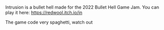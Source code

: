 Intrusion is a bullet hell made for the 2022 Bullet Hell Game Jam. You can play it here: https://redwool.itch.io/in

The game code very spaghetti, watch out 
